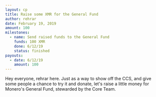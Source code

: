 ```yaml
---
layout: cp
title: Raise some XMR for the General Fund
author: rehrar
date: February 19, 2019
amount: 100
milestones:
  - name: Send raised funds to the General Fund
    funds: 100 XMR
    done: 6/12/19
    status: finished
payouts:
  - date: 6/12/19
    amount: 100
---
```


Hey everyone, rehrar here. Just as a way to show off the CCS, and give some people a chance to try it and donate, let's raise a little money for Monero's General Fund, stewarded by the Core Team.